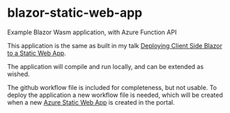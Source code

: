 # blazor-static-web-app

Example Blazor Wasm application, with Azure Function API

This application is the same as built in my talk [Deploying Client Side Blazor to a Static Web App](https://sessionize.com/s/stacy-cashmore/deploying_client_side_blazor_to_a_s/37319).

The application will compile and run locally, and can be extended as wished.

The github workflow file is included for completeness, but not usable. To deploy the application a new workflow file is needed, which will be created when a new [Azure Static Web App](https://docs.microsoft.com/en-us/azure/static-web-apps?WT.mc_id=AZ-MVP-5003925) is created in the portal.
